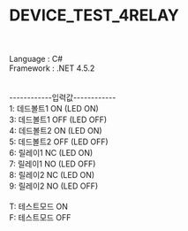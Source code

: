 # DEVICE_TEST_4RELAY </br>
</br>
</br>
Language : C# </br>
Framework : .NET 4.5.2 </br>
</br>
</br>
------------입력값------------</br>
1: 데드볼트1 ON (LED ON) </br>
3: 데드볼트1 OFF (LED OFF) </br>
4: 데드볼트2 ON (LED ON) </br>
5: 데드볼트2 OFF (LED OFF) </br>
6: 릴레이1 NC (LED ON) </br>
7: 릴레이1 NO (LED OFF) </br>
8: 릴레이2 NC (LED ON) </br>
9: 릴레이2 NO (LED OFF) </br>
</br>
T: 테스트모드 ON </br>
F: 테스트모드 OFF </br>
